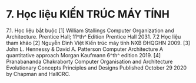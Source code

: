 # 7. Học liệu KIẾN TRÚC MÁY TÍNH
7.1. Học liệu bắt buộc \[1\] William Stallings Computer Organization and Architecture. Prentice Hall; 11^th^ Edition Prentice Hall 2031. 7.2 Học liệu tham khảo \[2\] Nguyễn Đình Việt Kiến trúc máy tính NXB ĐHQGHN 2009. \[3\] John L. Hennessy & David A. Patterson Computer Architecture A quantitative approach Morgan Kaufmann 6^th^ edition 2019. \[4\] Pranabananda Chakraborty Computer Organisation and Architecture Evolutionary Concepts Principles and Designs Published October 29 2020 by Chapman and HallCRC.
